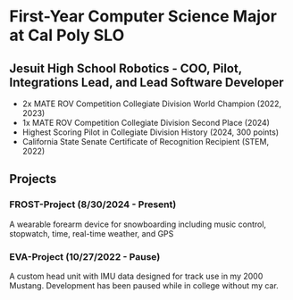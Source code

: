 # First-Year Computer Science Major at Cal Poly SLO

## Jesuit High School Robotics - COO, Pilot, Integrations Lead, and Lead Software Developer
* 2x MATE ROV Competition Collegiate Division World Champion (2022, 2023)
* 1x MATE ROV Competition Collegiate Division Second Place (2024)
* Highest Scoring Pilot in Collegiate Division History (2024, 300 points)
* California State Senate Certificate of Recognition Recipient (STEM, 2022)

## Projects

### FROST-Project (8/30/2024 - Present)
A wearable forearm device for snowboarding including music control, stopwatch, time, real-time weather, and GPS

### EVA-Project (10/27/2022 - Pause)
A custom head unit with IMU data designed for track use in my 2000 Mustang. Development has been paused while in college without my car.
<!--

## Languages Tackled
* Python
* C#
* C++
* Java
* Processing
* Javascript (CSS and HTML included)
* Lua

## Contacts
* Discord: Misty#4637
-->
<!--
**ApBertran/ApBertran** is a ✨ _special_ ✨ repository because its `README.md` (this file) appears on your GitHub profile.

Here are some ideas to get you started:

- 🔭 I’m currently working on ...
- 🌱 I’m currently learning ...
- 👯 I’m looking to collaborate on ...
- 🤔 I’m looking for help with ...
- 💬 Ask me about ...
- 📫 How to reach me: ...
- 😄 Pronouns: ...
- ⚡ Fun fact: ...
-->
